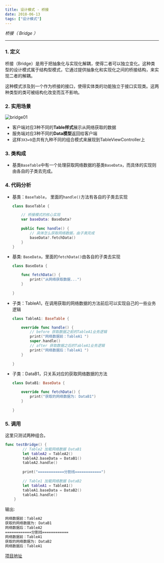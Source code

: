 ```yaml
---
title: 设计模式 - 桥接
date: 2018-06-13
tags: ["设计模式"]
---
```


<!--more-->

_桥接（ Bridge ）_   

---

### 1. 定义

桥接（Bridge）是用于把抽象化与实现化解耦，使得二者可以独立变化。这种类型的设计模式属于结构型模式，它通过提供抽象化和实现化之间的桥接结构，来实现二者的解耦。

这种模式涉及到一个作为桥接的接口，使得实体类的功能独立于接口实现类。这两种类型的类可被结构化改变而互不影响。

### 2. 实用场景
![bridge01](/resources/20180613/bridge01.png)

- 客户端对应3种不同的**Table样式**展示从网络获取的数据
- 服务端对应3种不同的**Data模型**返回给客户端
- 这样`3X3=9`总共有九种不同的组合模式来展现到TableViewController上

### 3. 类构成

- 基类`BaseTable`中有一个处理获取网络数据的基类`BaseData`，而具体的实现则由各自的子类去完成。

### 4. 代码分析

- 基类：`BaseTable`， 里面的`handle()`方法有各自的子类去实现

  ```swift
  class BaseTable {
  
      // 桥接模式的核心实现
      var baseData: BaseData?
      
      public func handle() {
          // 具体怎么获取网络数据，由子类完成
          baseData?.fetchData()
      }
  }
  ```

- 基类: `BaseData`，里面的`fetchData()`由各自的子类去实现

  ```swift
  class BaseData {
  
      func fetchData() {
          print("从网络获取数据...")
      }
      
  }
  ```

- 子类：TableA1，在调用获取的网络数据的方法前后可以实现自己的一些业务逻辑

  ```swift
  class TableA1: BaseTable {
  
      override func handle() {
          // before 获取数据之前的TableA1业务逻辑
          print("网络数据前：TableA1 ")
          super.handle()
          // after 获取数据之后的TableA1业务逻辑
          print("网络数据后：TableA1 ")
      }
      
  }
  ```

- 子类：DataB1，只关系对应的获取网络数据的方法

  ```swift
  class DataB1: BaseData {
  
      override func fetchData() {
          print("获取的网络数据为: DataB1")
      }
      
  }
  ```

### 5. 调用

这里只测试两种组合。

```swift
func testBridge() {
        // Table2 加载网络数据 DataB1
        let tableA2 = TableA2()
        tableA2.baseData = DataB1()
        tableA2.handle()
        
        print("============分割线============")
        
        // Table1 加载网络数据 DataB2
        let tableA1 = TableA1()
        tableA1.baseData = DataB2()
        tableA1.handle()
    }
```

输出:

```tex
网络数据前：TableA2 
获取的网络数据为: DataB1
网络数据后：TableA2 
============分割线============
网络数据前：TableA1 
获取的网络数据为: DataB2
网络数据后：TableA1 
```

[项目地址](https://github.com/ihuan/iOS-StudyDemo/tree/master/%E8%AE%BE%E8%AE%A1%E6%A8%A1%E5%BC%8F/DesignPattern)

